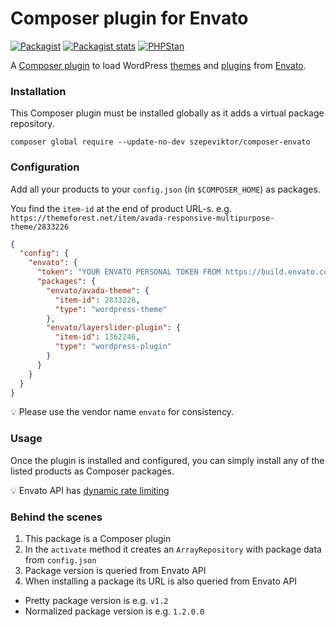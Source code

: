 # Composer plugin for Envato

[![Packagist](https://img.shields.io/packagist/v/szepeviktor/composer-envato.svg?color=239922&style=popout)](https://packagist.org/packages/szepeviktor/composer-envato)
[![Packagist stats](https://img.shields.io/packagist/dt/szepeviktor/composer-envato.svg)](https://packagist.org/packages/szepeviktor/composer-envato/stats)
[![PHPStan](https://img.shields.io/badge/PHPStan-enabled-239922)](https://github.com/phpstan/phpstan)

A [Composer plugin](https://getcomposer.org/doc/articles/plugins.md)
to load WordPress [themes](https://themeforest.net/category/wordpress)
and [plugins](https://codecanyon.net/category/wordpress) from [Envato](https://envato.com/).

### Installation

This Composer plugin must be installed globally as it adds a virtual package repository.

```shell
composer global require --update-no-dev szepeviktor/composer-envato
```

### Configuration

Add all your products to your `config.json` (in `$COMPOSER_HOME`) as packages.

You find the `item-id` at the end of product URL-s.
e.g. `https://themeforest.net/item/avada-responsive-multipurpose-theme/2833226`

```json
{
  "config": {
    "envato": {
      "token": "YOUR ENVATO PERSONAL TOKEN FROM https://build.envato.com/create-token",
      "packages": {
        "envato/avada-theme": {
          "item-id": 2833226,
          "type": "wordpress-theme"
        },
        "envato/layerslider-plugin": {
          "item-id": 1362246,
          "type": "wordpress-plugin"
        }
      }
    }
  }
}
```

:bulb: Please use the vendor name `envato` for consistency.

### Usage

Once the plugin is installed and configured,
you can simply install any of the listed products as Composer packages.

:bulb: Envato API has [dynamic rate limiting](https://build.envato.com/api/#rate-limit)

### Behind the scenes

1. This package is a Composer plugin
1. In the `activate` method it creates an `ArrayRepository`
   with package data from `config.json`
1. Package version is queried from Envato API
1. When installing a package its URL is also queried from Envato API

- Pretty package version is e.g. `v1.2`
- Normalized package version is e.g. `1.2.0.0`
